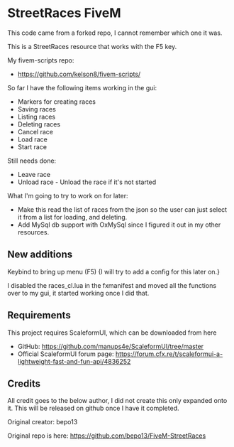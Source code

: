 # StreetRaces FiveM

This code came from a forked repo, I cannot remember which one it was.

This is a StreetRaces resource that works with the F5 key.

My fivem-scripts repo: 
* https://github.com/kelson8/fivem-scripts/

So far I have the following items working in the gui:
* Markers for creating races
* Saving races
* Listing races
* Deleting races
* Cancel race
* Load race
* Start race

Still needs done: 
* Leave race
* Unload race - Unload the race if it's not started

What I'm going to try to work on for later:
* Make this read the list of races from the json so the user can just select it from a list for loading, and deleting.
* Add MySql db support with OxMySql since I figured it out in my other resources.

## New additions
Keybind to bring up menu (F5) {I will try to add a config for this later on.}

I disabled the races_cl.lua in the fxmanifest and moved all the functions over to my gui, it started working once I did that.

## Requirements
This project requires ScaleformUI, which can be downloaded from here
* GitHub: https://github.com/manups4e/ScaleformUI/tree/master
* Official ScaleformUI forum page: https://forum.cfx.re/t/scaleformui-a-lightweight-fast-and-fun-api/4836252

## Credits

All credit goes to the below author, I did not create this only expanded onto it. This will be released on github once I have it completed.

Original creator: bepo13

Original repo is here: https://github.com/bepo13/FiveM-StreetRaces